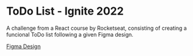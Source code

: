 # ToDo List - Ignite 2022
A challenge from a React course by Rocketseat, consisting of creating a funcional ToDo list following a given Figma design.

[Figma Design](https://www.figma.com/file/Lqd87yhAtJodQ7WA06HHRS/ToDo-List-(Copy))
